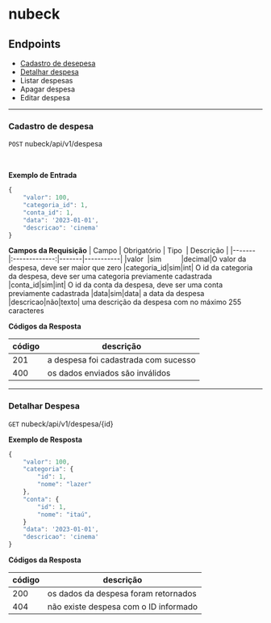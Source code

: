 
<!-- Nome do projeto -->
# nubeck <!-- Listagem dos endpoints -->
## Endpoints 
- [Cadastro de desepesa](#cadastro-de-despesa)
- [Detalhar despesa](#detalhar-despesa)
- Listar despesas
- Apagar despesa
- Editar despesa 

---

### Cadastro de despesa 
<!-- Endereço do recurso -->
`POST` nubeck/api/v1/despesa

<!-- Colocar a versão é importante para compatibilidade  --> 
**Exemplo de Entrada** 
```js
{
    "valor": 100,
    "categoria_id": 1,
    "conta_id": 1,
    "data": '2023-01-01',
    "descricao": 'cinema'
}
```

**Campos da Requisição**
| Campo | Obrigatório | Tipo  | Descrição |
|-------|:-------------:|-------|-----------|
|valor  |sim          |decimal|O valor da despesa, deve ser maior que zero
|categoria_id|sim|int| O id da categoria da despesa, deve ser uma categoria previamente cadastrada
|conta_id|sim|int| O id da conta da despesa, deve ser uma conta previamente cadastrada
|data|sim|data| a data da despesa
|descricao|não|texto| uma descrição da despesa com no máximo 255 caracteres

**Códigos da Resposta**

|código|descrição
|-|-
201 | a despesa foi cadastrada com sucesso
400 | os dados enviados são inválidos

---

### Detalhar Despesa

`GET` nubeck/api/v1/despesa/{id}

**Exemplo de Resposta** 
```js
{
    "valor": 100,
    "categoria": {
        "id": 1,
        "nome": "lazer"
    },
    "conta": {
        "id": 1,
        "nome": "itaú",
    }
    "data": '2023-01-01',
    "descricao": 'cinema'
}
```

**Códigos da Resposta**

|código|descrição
|-|-
200 | os dados da despesa foram retornados
404 | não existe despesa com o ID informado